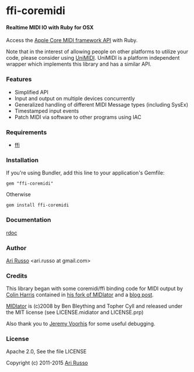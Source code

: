 # ffi-coremidi

#### Realtime MIDI IO with Ruby for OSX

Access the [Apple Core MIDI framework API](https://developer.apple.com/library/mac/#documentation/MusicAudio/Reference/CACoreMIDIRef/MIDIServices/) with Ruby.

Note that in the interest of allowing people on other platforms to utilize your code, please consider using [UniMIDI](http://github.com/arirusso/unimidi).  UniMIDI is a platform independent wrapper which implements this library and has a similar API.

### Features

* Simplified API
* Input and output on multiple devices concurrently
* Generalized handling of different MIDI Message types (including SysEx)
* Timestamped input events
* Patch MIDI via software to other programs using IAC

### Requirements

* [ffi](http://github.com/ffi/ffi)

### Installation

If you're using Bundler, add this line to your application's Gemfile:

`gem "ffi-coremidi"`

Otherwise

`gem install ffi-coremidi`

### Documentation

[rdoc](http://rubydoc.info/github/arirusso/ffi-coremidi)

### Author

[Ari Russo](http://github.com/arirusso) <ari.russo at gmail.com>

### Credits

This library began with some coremidi/ffi binding code for MIDI output by [Colin Harris](http://github.com/aberant) contained in [his fork of MIDIator](http://github.com/aberant/midiator) and a [blog post](http://aberant.tumblr.com/post/694878119/sending-midi-sysex-with-core-midi-and-ruby-ffi).

[MIDIator](http://github.com/bleything/midiator) is (c)2008 by Ben Bleything and Topher Cyll and released under the MIT license (see LICENSE.midiator and LICENSE.prp)

Also thank you to [Jeremy Voorhis](http://github.com/jvoorhis) for some useful debugging.

### License

Apache 2.0, See the file LICENSE

Copyright (c) 2011-2015 [Ari Russo](http://github.com/arirusso)
